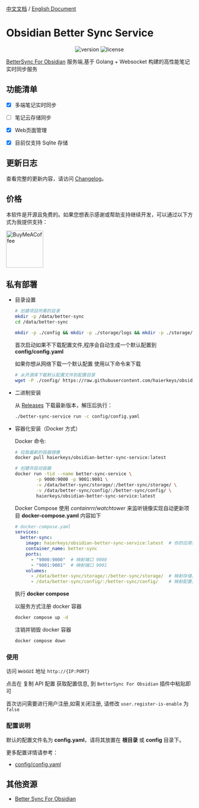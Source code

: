 [中文文档](readme-zh.md) / [English Document](README.md)
# Obsidian Better Sync Service

<p align="center">
    <img src="https://img.shields.io/github/release/haierkeys/obsidian-better-sync-service" alt="version">
    <img src="https://img.shields.io/github/license/haierkeys/obsidian-better-sync-service" alt="license">
</p>

[BetterSync For Obsidian](https://github.com/haierkeys/obsidian-better-sync) 服务端,基于 Golang + Websocket 构建的高性能笔记实时同步服务


## 功能清单

- [x] 多端笔记实时同步
- [ ] 笔记云存储同步
- [x] Web页面管理
- [x] 目前仅支持 Sqlite 存储


## 更新日志

查看完整的更新内容，请访问 [Changelog](https://github.com/haierkeys/obsidian-better-sync-service/releases)。

## 价格

本软件是开源且免费的。如果您想表示感谢或帮助支持继续开发，可以通过以下方式为我提供支持：

[<img src="https://cdn.ko-fi.com/cdn/kofi3.png?v=3" alt="BuyMeACoffee" width="100">](https://ko-fi.com/haierkeys)

## 私有部署

- 目录设置

  ```bash
  # 创建项目所需的目录
  mkdir -p /data/better-sync
  cd /data/better-sync

  mkdir -p ./config && mkdir -p ./storage/logs && mkdir -p ./storage/uploads
  ```

  首次启动如果不下载配置文件,程序会自动生成一个默认配置到 **config/config.yaml**

  如果你想从网络下载一个默认配置 使用以下命令来下载

  ```bash
  # 从开源库下载默认配置文件到配置目录
  wget -P ./config/ https://raw.githubusercontent.com/haierkeys/obsidian-better-sync-service/main/config/config.yaml
  ```

- 二进制安装

  从 [Releases](https://github.com/haierkeys/obsidian-better-sync-service/releases) 下载最新版本，解压后执行：

  ```bash
  ./better-sync-service run -c config/config.yaml
  ```


- 容器化安装（Docker 方式）

  Docker 命令:

  ```bash
  # 拉取最新的容器镜像
  docker pull haierkeys/obsidian-better-sync-service:latest

  # 创建并启动容器
  docker run -tid --name better-sync-service \
          -p 9000:9000 -p 9001:9001 \
          -v /data/better-sync/storage/:/better-sync/storage/ \
          -v /data/better-sync/config/:/better-sync/config/ \
          haierkeys/obsidian-better-sync-service:latest
  ```

  Docker Compose
  使用 *containrrr/watchtower* 来监听镜像实现自动更新项目
  **docker-compose.yaml** 内容如下

  ```yaml
  # docker-compose.yaml
  services:
    better-sync:
      image: haierkeys/obsidian-better-sync-service:latest  # 你的应用镜像
      container_name: better-sync
      ports:
        - "9000:9000"  # 映射端口 9000
        - "9001:9001"  # 映射端口 9001
      volumes:
        - /data/better-sync/storage/:/better-sync/storage/  # 映射存储目录
        - /data/better-sync/config/:/better-sync/config/    # 映射配置目录

  ```

  执行 **docker compose**

  以服务方式注册 docker 容器

  ```bash
  docker compose up -d
  ```

  注销并销毁 docker 容器

  ```bash
  docker compose down
  ```

### 使用

访问 `WebGUI` 地址 `http://{IP:PORT}`

点击在 复制 API 配置 获取配置信息, 到 `BetterSync For Obsidian` 插件中粘贴即可

首次访问需要进行用户注册,如需关闭注册, 请修改 `user.register-is-enable` 为 `false`





### 配置说明

默认的配置文件名为 **config.yaml**，请将其放置在 **根目录** 或 **config** 目录下。

更多配置详情请参考：

- [config/config.yaml](config/config.yaml)


## 其他资源

- [Better Sync For Obsidian](https://github.com/haierkeys/obsidian-better-sync)
